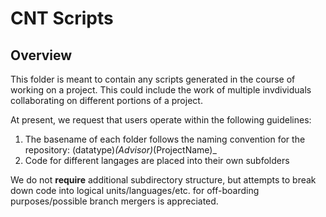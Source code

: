 # CNT Scripts

## Overview
This folder is meant to contain any scripts generated in the course of working on a project. This could include the work of multiple invdividuals collaborating on different portions of a project.

At present, we request that users operate within the following guidelines:

1. The basename of each folder follows the naming convention for the repository: (datatype)_(Advisor)_(ProjectName)_
2. Code for different langages are placed into their own subfolders

We do not **require** additional subdirectory structure, but attempts to break down code into logical units/languages/etc. for off-boarding purposes/possible branch mergers is appreciated. 
